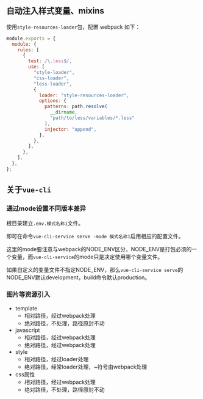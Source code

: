 ## 自动注入样式变量、mixins

使用`style-resources-loader`包，配置 webpack 如下：

```javascript
module.exports = {
  module: {
    rules: [
      {
        test: /\.less$/,
        use: [
          "style-loader",
          "css-loader",
          "less-loader",
          {
            loader: "style-resources-loader",
            options: {
              patterns: path.resolve(
                __dirname,
                "path/to/less/variables/*.less"
              ),
              injector: "append",
            },
          },
        ],
      },
    ],
  },
};
```

## 关于`vue-cli`
### 通过mode设置不同版本差异

根目录建立`.env.模式名称1`文件。

即可在命令`vue-cli-service serve -mode 模式名称1`启用相应的配置文件。

这里的mode要注意与webpack的NODE_ENV区分，NODE_ENV是打包必须的一个变量，而`vue-cli-service`的mode只是决定使用哪个变量文件。

如果自定义的变量文件不指定NODE_ENV，那么`vue-cli-service serve`的NODE_ENV默认development，build命令默认production。

### 图片等资源引入
- template
  - 相对路径，经过webpack处理
  - 绝对路径，不处理，路径原封不动
- javascript
  - 相对路径，经过webpack处理
  - 绝对路径，经过webpack处理
- style
  - 相对路径，经过loader处理
  - 绝对路径，经常loader处理，~符号由webpack处理
- css属性
  - 相对路径，经过webpack处理
  - 绝对路径，不处理，路径原封不动
